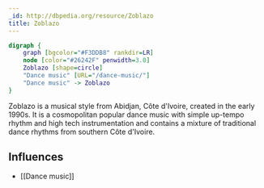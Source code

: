 ```yaml
---
_id: http://dbpedia.org/resource/Zoblazo
title: Zoblazo
---
```


```dot
digraph {
	graph [bgcolor="#F3DDB8" rankdir=LR]
	node [color="#26242F" penwidth=3.0]
	Zoblazo [shape=circle]
	"Dance music" [URL="/dance-music/"]
	"Dance music" -> Zoblazo
}
```

Zoblazo is a musical style from Abidjan, Côte d'Ivoire, created in the early 1990s. It is a cosmopolitan popular dance music with simple up-tempo rhythm and high tech instrumentation and contains a mixture of traditional dance rhythms from southern Côte d'Ivoire.

## Influences

- [[Dance music]]
